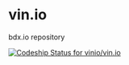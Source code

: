 vin.io
======

bdx.io repository

[ ![Codeship Status for vinio/vin.io](https://codeship.io/projects/eb350810-3471-0132-3d30-568896f18043/status)](https://codeship.io/projects/40768)
